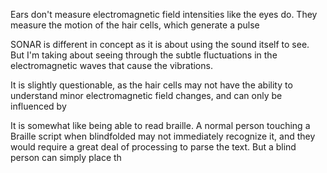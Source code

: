Ears don't measure electromagnetic field intensities like the eyes do. They measure the motion of the hair cells, which generate a pulse

SONAR is different in concept as it is about using the sound itself to see. But I'm taking about  seeing through the subtle fluctuations in the electromagnetic waves that cause the vibrations.

It is slightly questionable, as the hair cells may not have the ability to understand minor electromagnetic field changes, and can only be influenced by 

It is somewhat like being able to read braille. A normal person touching a Braille script when blindfolded may not immediately recognize it, and they would require a great deal of processing to parse the text. But a blind person can simply place th